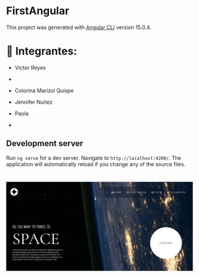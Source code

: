 # FirstAngular

This project was generated with [Angular CLI](https://github.com/angular/angular-cli) version 15.0.4.

# 🔘 Integrantes:

  - Victor Reyes
  
  - 
  
  - Colorina Marizol Quispe
  
  - Jennifer Nuñez
  
  - Paola 
  
  - 
  
## Development server

Run `ng serve` for a dev server. Navigate to `http://localhost:4200/`. The application will automatically reload if you change any of the source files.

 #
![Image Text](https://github.com/MariCarolV9/firstAngular/blob/main/img/home.jpg)
 #
    
